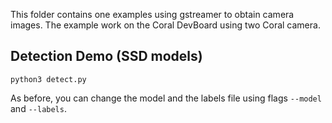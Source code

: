 This folder contains one examples using gstreamer to obtain camera images.
The example work on the Coral DevBoard using two Coral camera.

## Detection Demo (SSD models)

```
python3 detect.py
```

As before, you can change the model and the labels file using flags ```--model``` 
and ```--labels```.


